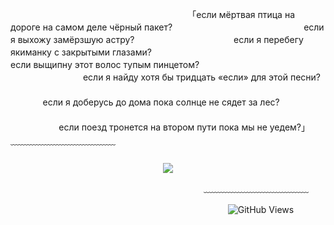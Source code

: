 ㅤㅤㅤㅤㅤㅤㅤㅤㅤㅤㅤㅤㅤㅤㅤㅤㅤㅤㅤㅤㅤㅤ「если мёртвая птица на дороге на самом деле чёрный пакет?
ㅤㅤㅤㅤㅤㅤㅤㅤㅤㅤㅤㅤㅤㅤㅤㅤесли я выхожу замёрзшую астру?
ㅤㅤㅤㅤㅤㅤㅤㅤㅤㅤㅤㅤесли я перебегу якиманку с закрытыми глазами?
ㅤㅤㅤㅤㅤㅤㅤㅤㅤㅤㅤㅤㅤㅤㅤㅤㅤㅤㅤㅤесли выщипну этот волос тупым пинцетом?
ㅤㅤㅤㅤㅤㅤㅤㅤㅤㅤㅤㅤㅤㅤㅤㅤㅤㅤㅤㅤㅤㅤㅤㅤесли я найду хотя бы тридцать «если» для этой песни?
ㅤㅤㅤㅤㅤㅤㅤㅤㅤㅤㅤㅤㅤㅤㅤㅤㅤㅤㅤㅤㅤㅤㅤㅤㅤㅤㅤㅤㅤㅤㅤㅤㅤㅤㅤㅤㅤㅤㅤㅤㅤㅤㅤесли я доберусь до дома пока солнце не сядет за лес?
ㅤㅤㅤㅤㅤㅤㅤㅤㅤㅤㅤㅤㅤㅤㅤㅤㅤㅤㅤㅤㅤㅤㅤㅤㅤㅤㅤㅤㅤㅤㅤㅤㅤㅤㅤㅤㅤㅤㅤㅤㅤㅤㅤㅤㅤㅤㅤㅤㅤㅤесли поезд тронется на втором пути пока мы не уедем?」

﹋﹋﹋﹋﹋﹋﹋﹋﹋﹋﹋﹋

<p align="center">
<img src=https://github.com/user-attachments/assets/a7a8d63e-1cbc-4fdc-981b-1625cd831ac7 />
</p> 

ㅤㅤㅤㅤㅤㅤㅤㅤㅤㅤㅤㅤㅤㅤㅤㅤㅤㅤㅤㅤㅤㅤㅤㅤ﹏﹏﹏﹏﹏﹏﹏﹏﹏﹏﹏﹏

ㅤㅤㅤㅤㅤㅤㅤㅤㅤㅤㅤㅤㅤㅤㅤㅤㅤㅤㅤㅤㅤㅤㅤㅤㅤㅤㅤ![GitHub Views](https://komarev.com/ghpvc/?username=impostorTV&color=031631)
